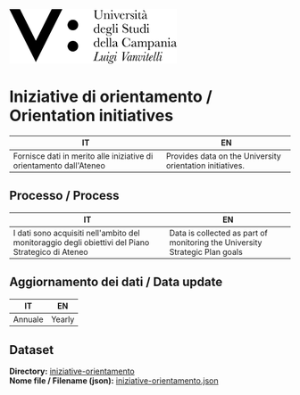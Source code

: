 <img src="../assets/images/Universita_Vanvitelli_Logo_pos.png" alt="Universit&agrave; degli Studi della Campania L. Vanvitelli" data-canonical-src="../assets/images/Universita_Vanvitelli_Logo_pos.png" width="300" />


# Iniziative di orientamento / Orientation initiatives
|IT|EN|
|-|-|
|Fornisce dati in merito alle iniziative di orientamento dall'Ateneo|Provides data on the University orientation initiatives.|


## Processo / Process
|IT|EN|
|-|-|
|I dati sono acquisiti nell'ambito del monitoraggio degli obiettivi del Piano Strategico di Ateneo|Data is collected as part of monitoring the University Strategic Plan goals|

## Aggiornamento dei dati / Data update
|IT|EN|
|-|-|
|Annuale|Yearly|

## Dataset
**Directory:**  [iniziative-orientamento](../data/iniziative-orientamento/)<br>
**Nome file / Filename (json):** [iniziative-orientamento.json](../data/iniziative-orientamento/iniziative-orientamento.json)<br>
